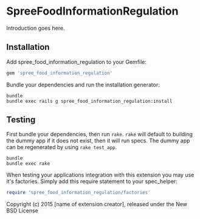 SpreeFoodInformationRegulation
==============================

Introduction goes here.

Installation
------------

Add spree_food_information_regulation to your Gemfile:

```ruby
gem 'spree_food_information_regulation'
```

Bundle your dependencies and run the installation generator:

```shell
bundle
bundle exec rails g spree_food_information_regulation:install
```

Testing
-------

First bundle your dependencies, then run `rake`. `rake` will default to building the dummy app if it does not exist, then it will run specs. The dummy app can be regenerated by using `rake test_app`.

```shell
bundle
bundle exec rake
```

When testing your applications integration with this extension you may use it's factories.
Simply add this require statement to your spec_helper:

```ruby
require 'spree_food_information_regulation/factories'
```

Copyright (c) 2015 [name of extension creator], released under the New BSD License
